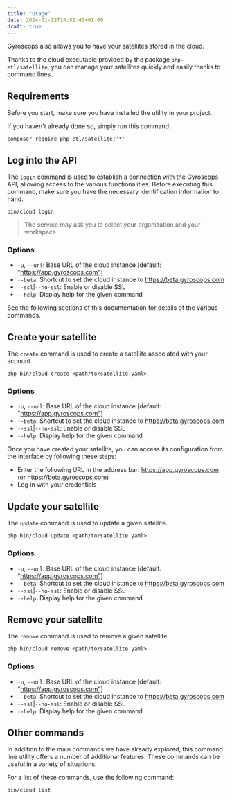 ```yaml
---
title: "Usage"
date: 2024-01-12T14:52:40+01:00
draft: true
---
```


Gyroscops also allows you to have your satellites stored in the cloud.

Thanks to the cloud executable provided by the package `php-etl/satellite`,
you can manage your satellites quickly and easily thanks to command lines.

## Requirements

Before you start, make sure you have installed the utility in your project.

If you haven't already done so, simply run this command:

```shell
composer require php-etl/satellite:'*'
```

## Log into the API

The `login` command is used to establish a connection with the Gyroscops API, allowing access to the various functionalities.
Before executing this command, make sure you have the necessary identification information to hand.

```shell
bin/cloud login
```

> The service may ask you to select your organization and your workspace.

### Options
- `-u`, `--url`: Base URL of the cloud instance [default: "https://app.gyroscops.com"]
- `--beta`: Shortcut to set the cloud instance to https://beta.gyroscops.com
- `--ssl`|`--no-ssl`: Enable or disable SSL
- `--help`:  Display help for the given command

See the following sections of this documentation for details of the various commands.

## Create your satellite

The `create` command is used to create a satellite associated with your account.

```shell
php bin/cloud create <path/to/satellite.yaml>
```

### Options
- `-u`, `--url`: Base URL of the cloud instance [default: "https://app.gyroscops.com"]
- `--beta`: Shortcut to set the cloud instance to https://beta.gyroscops.com
- `--ssl`|`--no-ssl`: Enable or disable SSL
- `--help`:  Display help for the given command

Once you have created your satellite, you can access its configuration from the interface by following these steps:

- Enter the following URL in the address bar: https://app.gyroscops.com (or https://beta.gyroscops.com)
- Log in with your credentials

## Update your satellite

The `update` command is used to update a given satellite.

```shell
php bin/cloud update <path/to/satellite.yaml>
```

### Options
- `-u`, `--url`: Base URL of the cloud instance [default: "https://app.gyroscops.com"]
- `--beta`: Shortcut to set the cloud instance to https://beta.gyroscops.com
- `--ssl`|`--no-ssl`: Enable or disable SSL
- `--help`:  Display help for the given command

## Remove your satellite

The `remove` command is used to remove a given satellite.

```shell
php bin/cloud remove <path/to/satellite.yaml>
```

### Options
- `-u`, `--url`: Base URL of the cloud instance [default: "https://app.gyroscops.com"]
- `--beta`: Shortcut to set the cloud instance to https://beta.gyroscops.com
- `--ssl`|`--no-ssl`: Enable or disable SSL
- `--help`:  Display help for the given command

## Other commands

In addition to the main commands we have already explored, this command line utility offers a number of additional features. 
These commands can be useful in a variety of situations. 

For a list of these commands, use the following command:

```shell
bin/cloud list
```
